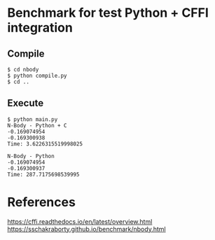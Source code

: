 # Benchmark for test Python + CFFI integration

## Compile

```console
$ cd nbody
$ python compile.py
$ cd ..
```

## Execute

```console
$ python main.py
N-Body - Python + C
-0.169074954
-0.169300938
Time: 3.6226315519998025

N-Body - Python
-0.169074954
-0.169300937
Time: 287.7175698539995
```

# References

https://cffi.readthedocs.io/en/latest/overview.html
https://sschakraborty.github.io/benchmark/nbody.html
